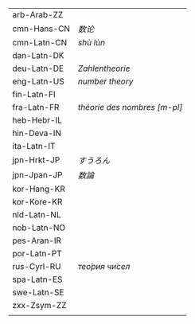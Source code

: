 | | |
|-|-|
| arb-Arab-ZZ |  |
| cmn-Hans-CN | _数论_ |
| cmn-Latn-CN | _shù lùn_ |
| dan-Latn-DK |  |
| deu-Latn-DE | _Zahlentheorie_ |
| eng-Latn-US | _number theory_ |
| fin-Latn-FI |  |
| fra-Latn-FR | _théorie des nombres [m-pl]_ |
| heb-Hebr-IL |  |
| hin-Deva-IN |  |
| ita-Latn-IT |  |
| jpn-Hrkt-JP | _すうろん_ |
| jpn-Jpan-JP | _数論_ |
| kor-Hang-KR |  |
| kor-Kore-KR |  |
| nld-Latn-NL |  |
| nob-Latn-NO |  |
| pes-Aran-IR |  |
| por-Latn-PT |  |
| rus-Cyrl-RU | _тео́рия чи́сел_ |
| spa-Latn-ES |  |
| swe-Latn-SE |  |
| zxx-Zsym-ZZ |  |
|  |  |